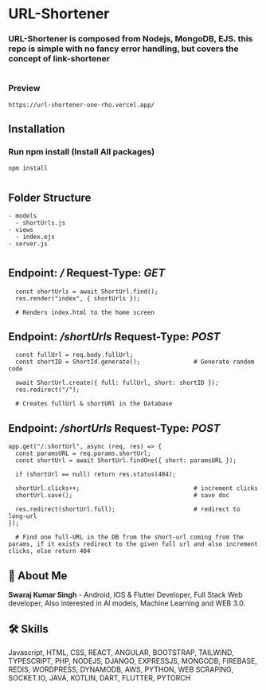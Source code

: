 # URL-Shortener


### URL-Shortener is composed from Nodejs, MongoDB, EJS. this repo is simple with no fancy error handling, but covers the concept of link-shortener

#

### Preview
```
https://url-shortener-one-rho.vercel.app/
```

## Installation

### Run npm install (Install All packages)

```
npm install
```

#


## Folder Structure

```
- models
  - shortUrls.js
- views
  - index.ejs
- server.js
```

#

## Endpoint: ***/*** Request-Type: ***GET***
```
  const shortUrls = await ShortUrl.find();
  res.render("index", { shortUrls });

  # Renders index.html to the home screen
```


## Endpoint: ***/shortUrls*** Request-Type: ***POST***
```
  const fullUrl = req.body.fullUrl;
  const shortID = ShortId.generate();               # Generate random code
  
  await ShortUrl.create({ full: fullUrl, short: shortID });
  res.redirect("/");

  # Creates fullUrl & shortURl in the Database
```

## Endpoint: ***/shortUrls*** Request-Type: ***POST***
```
app.get("/:shortUrl", async (req, res) => {
  const paramsURL = req.params.shortUrl;
  const shortUrl = await ShortUrl.findOne({ short: paramsURL });

  if (shortUrl == null) return res.status(404);

  shortUrl.clicks++;                                # increment clicks
  shortUrl.save();                                  # save doc

  res.redirect(shortUrl.full);                      # redirect to long-url
});

  # Find one full-URL in the DB from the short-url coming from the params, if it exists redirect to the given full url and also increment clicks, else return 404
```

## 🚀 About Me

**Swaraj Kumar Singh** - Android, IOS & Flutter Developer, Full Stack Web developer, Also interested in AI models, Machine Learning and WEB 3.0.


## 🛠 Skills
Javascript, HTML, CSS, REACT, ANGULAR, BOOTSTRAP, TAILWIND, TYPESCRIPT, PHP, NODEJS, DJANGO, EXPRESSJS, MONGODB, FIREBASE, REDIS, WORDPRESS, DYNAMODB, AWS, PYTHON, WEB SCRAPING, SOCKET.IO, JAVA, KOTLIN, DART, FLUTTER, PYTORCH
